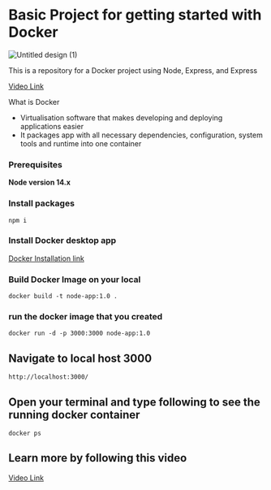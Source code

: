# Basic Project for getting started with Docker

![Untitled design (1)](https://user-images.githubusercontent.com/23248726/219093382-a1874751-a2f0-4be6-8bed-3c266276b57c.png)

This is a repository for a Docker project using Node, Express, and Express

[Video Link](https://youtu.be/b8ZUb_Okxro)

What is Docker

- Virtualisation software that makes developing and deploying applications easier
- It packages app with all necessary dependencies, configuration, system tools and runtime into one container

### Prerequisites

**Node version 14.x**

### Install packages

```shell
npm i
```

### Install Docker desktop app

[Docker Installation link](https://docs.docker.com/get-docker/)

### Build Docker Image on your local

```shell
docker build -t node-app:1.0 .
```

### run the docker image that you created

```shell
docker run -d -p 3000:3000 node-app:1.0
```

## Navigate to local host 3000

```shell
http://localhost:3000/
```

## Open your terminal and type following to see the running docker container

```shell
docker ps
```

## Learn more by following this video

[Video Link](https://www.youtube.com/watch?v=pg19Z8LL06w&ab_channel=TechWorldwithNana)
